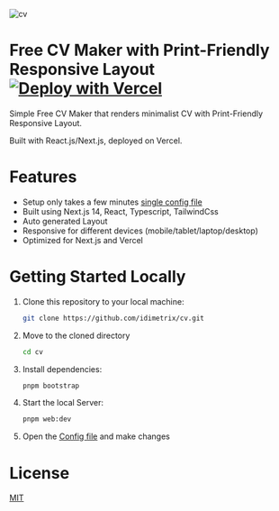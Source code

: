 ![cv](https://raw.githubusercontent.com/idimetrix/cv/main/apps/web/public/full.png)

# Free CV Maker with Print-Friendly Responsive Layout [![Deploy with Vercel](https://vercel.com/button)](https://vercel.com/new/clone?repository-url=https://github.com/idimetrix/cv)

Simple Free CV Maker that renders minimalist CV with Print-Friendly Responsive Layout.

Built with React.js/Next.js, deployed on Vercel.

# Features

- Setup only takes a few minutes [single config file](./apps/web/constants/index.tsx)
- Built using Next.js 14, React, Typescript, TailwindCss
- Auto generated Layout
- Responsive for different devices (mobile/tablet/laptop/desktop)
- Optimized for Next.js and Vercel

# Getting Started Locally

1. Clone this repository to your local machine:

   ```bash
   git clone https://github.com/idimetrix/cv.git
   ```

2. Move to the cloned directory

   ```bash
   cd cv
   ```

3. Install dependencies:

   ```bash
   pnpm bootstrap
   ```

4. Start the local Server:

   ```bash
   pnpm web:dev
   ```

5. Open the [Config file](./apps/web/constants/index.tsx) and make changes

# License

[MIT](https://choosealicense.com/licenses/mit/)
